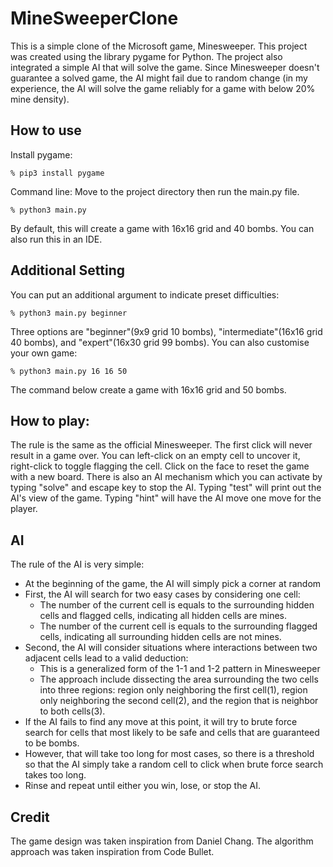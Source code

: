 # MineSweeperClone
This is a simple clone of the Microsoft game, Minesweeper. This project was created using the library pygame for Python. The project also integrated a simple AI that will solve the game. Since Minesweeper doesn't guarantee a solved game, the AI might fail due to random change (in my experience, the AI will solve the game reliably for a game with below 20% mine density).
## How to use
Install pygame:
```
% pip3 install pygame
```
Command line: Move to the project directory then run the main.py file.
```
% python3 main.py
```
By default, this will create a game with 16x16 grid and 40 bombs.
You can also run this in an IDE.
## Additional Setting
You can put an additional argument to indicate preset difficulties:
```
% python3 main.py beginner
```
Three options are "beginner"(9x9 grid 10 bombs), "intermediate"(16x16 grid 40 bombs), and "expert"(16x30 grid 99 bombs).
You can also customise your own game:
```
% python3 main.py 16 16 50
```
The command below create a game with 16x16 grid and 50 bombs.
## How to play:
The rule is the same as the official Minesweeper. The first click will never result in a game over. You can left-click on an empty cell to uncover it, right-click to toggle flagging the cell. Click on the face to reset the game with a new board. There is also an AI mechanism which you can activate by typing "solve" and escape key to stop the AI. Typing "test" will print out the AI's view of the game. Typing "hint" will have the AI move one move for the player.
## AI
The rule of the AI is very simple:
* At the beginning of the game, the AI will simply pick a corner at random
* First, the AI will search for two easy cases by considering one cell:
  * The number of the current cell is equals to the surrounding hidden cells and flagged cells, indicating all hidden cells are mines.
  * The number of the current cell is equals to the surrounding flagged cells, indicating all surrounding hidden cells are not mines.
* Second, the AI will consider situations where interactions between two adjacent cells lead to a valid deduction:
  * This is a generalized form of the 1-1 and 1-2 pattern in Minesweeper
  * The approach include dissecting the area surrounding the two cells into three regions: region only neighboring the first cell(1), region only neighboring the second cell(2), and the region that is neighbor to both cells(3).
* If the AI fails to find any move at this point, it will try to brute force search for cells that most likely to be safe and cells that are guaranteed to be bombs.
* However, that will take too long for most cases, so there is a threshold so that the AI simply take a random cell to click when brute force search takes too long.
* Rinse and repeat until either you win, lose, or stop the AI.
## Credit
The game design was taken inspiration from Daniel Chang.
The algorithm approach was taken inspiration from Code Bullet.
